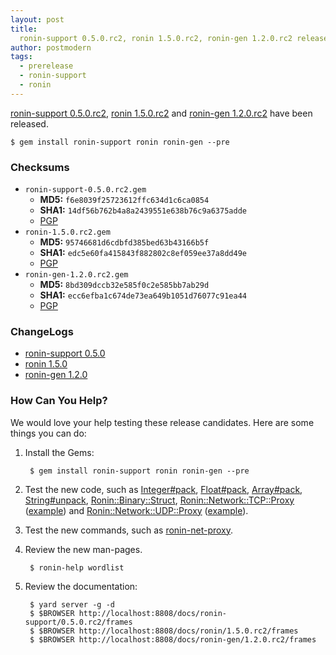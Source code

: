 ```yaml
---
layout: post
title:
  ronin-support 0.5.0.rc2, ronin 1.5.0.rc2, ronin-gen 1.2.0.rc2 released
author: postmodern
tags:
  - prerelease
  - ronin-support
  - ronin
---
```


[ronin-support 0.5.0.rc2][1], [ronin 1.5.0.rc2][2] and [ronin-gen 1.2.0.rc2][3] 
have been released.

    $ gem install ronin-support ronin ronin-gen --pre

### Checksums

* `ronin-support-0.5.0.rc2.gem`
  * **MD5:** `f6e8039f25723612ffc634d1c6ca0854`
  * **SHA1:** `14df56b762b4a8a2439551e638b76c9a6375adde`
  * [PGP][4]
* `ronin-1.5.0.rc2.gem`
  * **MD5:** `95746681d6cdbfd385bed63b43166b5f`
  * **SHA1:** `edc5e60fa415843f882802c8ef059ee37a8dd49e`
  * [PGP][5]
* `ronin-gen-1.2.0.rc2.gem`
  * **MD5:** `8bd309dccb32e585f0c2e585bb7ab29d`
  * **SHA1:** `ecc6efba1c674de73ea649b1051d76077c91ea44`
  * [PGP][6]

### ChangeLogs

* [ronin-support 0.5.0][7]
* [ronin 1.5.0][8]
* [ronin-gen 1.2.0][9]

### How Can You Help?

We would love your help testing these release candidates.
Here are some things you can do:

1. Install the Gems:

        $ gem install ronin-support ronin ronin-gen --pre

2. Test the new code, such as [Integer#pack], [Float#pack], [Array#pack],
  [String#unpack], [Ronin::Binary::Struct], [Ronin::Network::TCP::Proxy]
  ([example][10]) and [Ronin::Network::UDP::Proxy] ([example][11]).
3. Test the new commands, such as [ronin-net-proxy].
4. Review the new man-pages.

        $ ronin-help wordlist

5. Review the documentation:

        $ yard server -g -d
        $ $BROWSER http://localhost:8808/docs/ronin-support/0.5.0.rc2/frames
        $ $BROWSER http://localhost:8808/docs/ronin/1.5.0.rc2/frames
        $ $BROWSER http://localhost:8808/docs/ronin-gen/1.2.0.rc2/frames

[1]: http://rubygems.org/gems/ronin-support/versions/0.5.0.rc2
[2]: http://rubygems.org/gems/ronin/versions/1.5.0.rc2
[3]: http://rubygems.org/gems/ronin-gen/versions/1.2.0.rc2
[4]: https://github.com/downloads/ronin-rb/ronin-support/ronin-support-0.5.0.rc2.gem.asc
[5]: https://github.com/downloads/ronin-rb/ronin/ronin-1.5.0.rc2.gem.asc
[6]: https://github.com/downloads/ronin-rb/ronin-gen/ronin-gen-1.2.0.rc2.gem.asc
[7]: https://github.com/ronin-rb/ronin-support/blob/0.5.0/ChangeLog.md#050--2012-05-28
[8]: https://github.com/ronin-rb/ronin/blob/1.5.0/ChangeLog.md#150--2012-05-28
[9]: https://github.com/ronin-rb/ronin-gen/blob/1.2.0/ChangeLog.md#120--2012-05-28
[10]: https://gist.github.com/2657303
[11]: https://gist.github.com/2919927

[Integer#pack]: https://github.com/ronin-rb/ronin-support/blob/0.5.0/lib/ronin/formatting/extensions/binary/integer.rb#L90-127
[Float#pack]: https://github.com/ronin-rb/ronin-support/blob/0.5.0/lib/ronin/formatting/extensions/binary/float.rb#L24-49
[Array#pack]: https://github.com/ronin-rb/ronin-support/blob/0.5.0/lib/ronin/formatting/extensions/binary/array.rb#L26-51
[String#unpack]: https://github.com/ronin-rb/ronin-support/blob/0.5.0/lib/ronin/formatting/extensions/binary/array.rb#L26-51
[Ronin::Binary::Struct]: https://github.com/ronin-rb/ronin-support/blob/0.5.0/lib/ronin/binary/struct.rb#L26-49
[Ronin::Network::TCP::Proxy]: https://github.com/ronin-rb/ronin-support/blob/0.5.0/lib/ronin/network/tcp/proxy.rb#L27-76
[Ronin::Network::UDP::Proxy]: https://github.com/ronin-rb/ronin-support/blob/0.5.0/lib/ronin/network/udp/proxy.rb#L30
[ronin-net-proxy]: https://github.com/ronin-rb/ronin/blob/1.5.0/lib/ronin/ui/cli/commands/net/proxy.rb#L31-75
